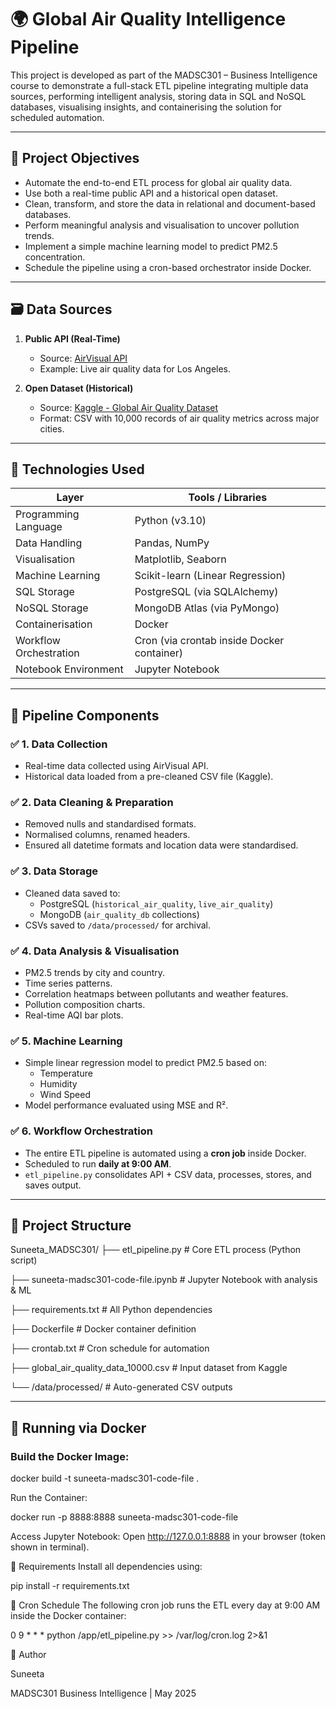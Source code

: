 # 🌍 Global Air Quality Intelligence Pipeline

This project is developed as part of the MADSC301 – Business Intelligence course to demonstrate a full-stack ETL pipeline integrating multiple data sources, performing intelligent analysis, storing data in SQL and NoSQL databases, visualising insights, and containerising the solution for scheduled automation.

---

## 📌 Project Objectives

- Automate the end-to-end ETL process for global air quality data.
- Use both a real-time public API and a historical open dataset.
- Clean, transform, and store the data in relational and document-based databases.
- Perform meaningful analysis and visualisation to uncover pollution trends.
- Implement a simple machine learning model to predict PM2.5 concentration.
- Schedule the pipeline using a cron-based orchestrator inside Docker.

---

## 🗃️ Data Sources

1. **Public API (Real-Time)**  
   - Source: [AirVisual API](https://www.iqair.com/air-pollution-data-api)  
   - Example: Live air quality data for Los Angeles.

2. **Open Dataset (Historical)**  
   - Source: [Kaggle - Global Air Quality Dataset](https://www.kaggle.com/datasets/waqi786/global-air-quality-dataset)  
   - Format: CSV with 10,000 records of air quality metrics across major cities.

---

## 🔧 Technologies Used

| Layer                     | Tools / Libraries                                |
|---------------------------|--------------------------------------------------|
| Programming Language      | Python (v3.10)                                   |
| Data Handling             | Pandas, NumPy                                    |
| Visualisation             | Matplotlib, Seaborn                              |
| Machine Learning          | Scikit-learn (Linear Regression)                 |
| SQL Storage               | PostgreSQL (via SQLAlchemy)                      |
| NoSQL Storage             | MongoDB Atlas (via PyMongo)                      |
| Containerisation          | Docker                                           |
| Workflow Orchestration    | Cron (via crontab inside Docker container)       |
| Notebook Environment      | Jupyter Notebook                                 |

---

## 🧪 Pipeline Components

### ✅ 1. Data Collection

- Real-time data collected using AirVisual API.
- Historical data loaded from a pre-cleaned CSV file (Kaggle).

### ✅ 2. Data Cleaning & Preparation

- Removed nulls and standardised formats.
- Normalised columns, renamed headers.
- Ensured all datetime formats and location data were standardised.

### ✅ 3. Data Storage

- Cleaned data saved to:
  - PostgreSQL (`historical_air_quality`, `live_air_quality`)
  - MongoDB (`air_quality_db` collections)
- CSVs saved to `/data/processed/` for archival.

### ✅ 4. Data Analysis & Visualisation

- PM2.5 trends by city and country.
- Time series patterns.
- Correlation heatmaps between pollutants and weather features.
- Pollution composition charts.
- Real-time AQI bar plots.

### ✅ 5. Machine Learning

- Simple linear regression model to predict PM2.5 based on:
  - Temperature
  - Humidity
  - Wind Speed
- Model performance evaluated using MSE and R².

### ✅ 6. Workflow Orchestration

- The entire ETL pipeline is automated using a **cron job** inside Docker.
- Scheduled to run **daily at 9:00 AM**.
- `etl_pipeline.py` consolidates API + CSV data, processes, stores, and saves output.

---

## 📂 Project Structure

Suneeta_MADSC301/
├── etl_pipeline.py # Core ETL process (Python script)

├── suneeta-madsc301-code-file.ipynb # Jupyter Notebook with analysis & ML

├── requirements.txt # All Python dependencies

├── Dockerfile # Docker container definition

├── crontab.txt # Cron schedule for automation

├── global_air_quality_data_10000.csv # Input dataset from Kaggle

└── /data/processed/ # Auto-generated CSV outputs


---

## 🐳 Running via Docker

### Build the Docker Image:

docker build -t suneeta-madsc301-code-file .


Run the Container:

docker run -p 8888:8888 suneeta-madsc301-code-file

Access Jupyter Notebook:
Open http://127.0.0.1:8888 in your browser (token shown in terminal).

🧾 Requirements
Install all dependencies using:

pip install -r requirements.txt

📅 Cron Schedule
The following cron job runs the ETL every day at 9:00 AM inside the Docker container:

0 9 * * * python /app/etl_pipeline.py >> /var/log/cron.log 2>&1


👤 Author

Suneeta

MADSC301 Business Intelligence | May 2025
